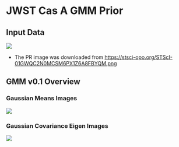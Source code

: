 # JWST Cas A GMM Prior

## Input Data
![](data/jwst-cas-a.png)

- The PR image was downloaded from https://stsci-opo.org/STScI-01GWQC2N0MCSM6PX1Z6A8FBYQM.png


## GMM v0.1 Overview
### Gaussian Means Images
![](plots/jwst-cas-a/plots/gmm-means-jwst-cas-a-v0.1.png)

### Gaussian Covariance Eigen Images
![](plots/jwst-cas-a/plots/gmm-eigen-images-jwst-cas-a-v0.1.png)
